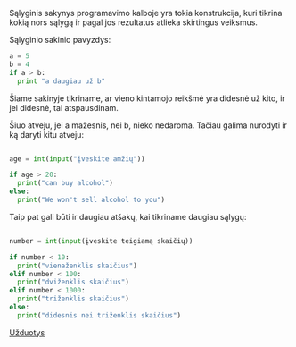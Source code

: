 Sąlyginis sakynys programavimo kalboje yra tokia konstrukcija, kuri tikrina kokią nors sąlygą ir pagal jos rezultatus atlieka skirtingus veiksmus.

Sąlyginio sakinio pavyzdys:

```python
a = 5
b = 4
if a > b:
  print "a daugiau už b"
```

Šiame sakinyje tikriname, ar vieno kintamojo reikšmė yra didesnė už kito, ir jei didesnė, tai atspausdinam.

Šiuo atveju, jei a mažesnis, nei b, nieko nedaroma. Tačiau galima nurodyti ir ką daryti kitu atveju:

```python

age = int(input("įveskite amžių"))

if age > 20:
  print("can buy alcohol")
else:
  print("We won't sell alcohol to you")
```

Taip pat gali būti ir daugiau atšakų, kai tikriname daugiau sąlygų:

```python

number = int(input(įveskite teigiamą skaičių))

if number < 10:
  print("vienaženklis skaičius")
elif number < 100:
  print("dviženklis skaičius")
elif number < 1000:
  print("triženklis skaičius")
else:
  print("didesnis nei triženklis skaičius")
```
[Užduotys](https://github.com/karina-klinkeviciute/PTUAE1/blob/main/l5-conditionals-extra-exercises.md)



